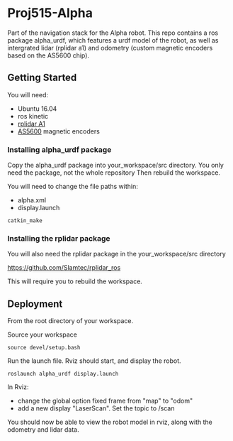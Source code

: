# Proj515-Alpha

Part of the navigation stack for the Alpha robot. This repo contains a ros package alpha_urdf, which features a urdf model of the robot, as well as intergrated lidar (rplidar a1) and odometry (custom magnetic encoders based on the AS5600 chip).

## Getting Started

You will need:

* Ubuntu 16.04
* ros kinetic
* [rplidar A1](http://wiki.ros.org/rplidar)
* [AS5600](https://ams.com/as5600) magnetic encoders

### Installing alpha_urdf package

Copy the alpha_urdf package into your_workspace/src directory. You only need the package, not the whole repository Then rebuild the workspace.

You will need to change the file paths within:
* alpha.xml
* display.launch

```
catkin_make
```

### Installing the rplidar package

You will also need the rplidar package in the your_workspace/src directory

https://github.com/Slamtec/rplidar_ros

This will require you to rebuild the workspace.

## Deployment

From the root directory of your workspace.

Source your workspace
```
source devel/setup.bash 
```

Run the launch file. Rviz should start, and display the robot.
```
roslaunch alpha_urdf display.launch

```

In Rviz:
* change the global option fixed frame from "map" to "odom"
* add a new display "LaserScan". Set the topic to /scan


You should now be able to view the robot model in rviz, along with the odometry and lidar data.

